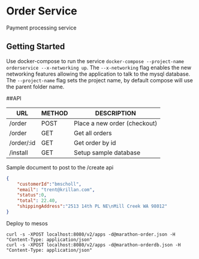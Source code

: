 # Order Service
Payment processing service

## Getting Started
Use docker-compose to run the service `docker-compose --project-name orderservice --x-networking up`. The `--x-networking` flag enables the new networking features allowing the application to talk to the mysql database. The `--project-name` flag sets the project name, by default compose will use the parent folder name.

##API

| URL | METHOD | DESCRIPTION |
| --- | --- | --- |
| /order | POST | Place a new order (checkout) |
| /order | GET | Get all orders |
| /order/:id | GET | Get order by id |
| /install | GET | Setup sample database |

Sample document to post to the /create api
```json
{
    "customerId":"bmscholl",
    "email": "trent@krillan.com",
    "status":0,
    "total": 22.40,
    "shippingAddress":"2513 14th PL NE\nMill Creek WA 98012"
}
```

Deploy to mesos
```
curl -s -XPOST localhost:8080/v2/apps -d@marathon-order.json -H "Content-Type: application/json"
curl -s -XPOST localhost:8080/v2/apps -d@marathon-orderdb.json -H "Content-Type: application/json"
```
